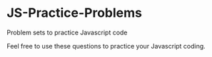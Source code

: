 # JS-Practice-Problems
Problem sets to practice Javascript code

Feel free to use these questions to practice your Javascript coding. 
